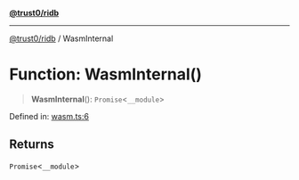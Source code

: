 [**@trust0/ridb**](../README.md)

***

[@trust0/ridb](../README.md) / WasmInternal

# Function: WasmInternal()

> **WasmInternal**(): `Promise`\<`__module`\>

Defined in: [wasm.ts:6](https://github.com/trust0-project/RIDB/blob/c6b66934724268652b2a7a7223d024e63cb2d559/packages/ridb/src/wasm.ts#L6)

## Returns

`Promise`\<`__module`\>
